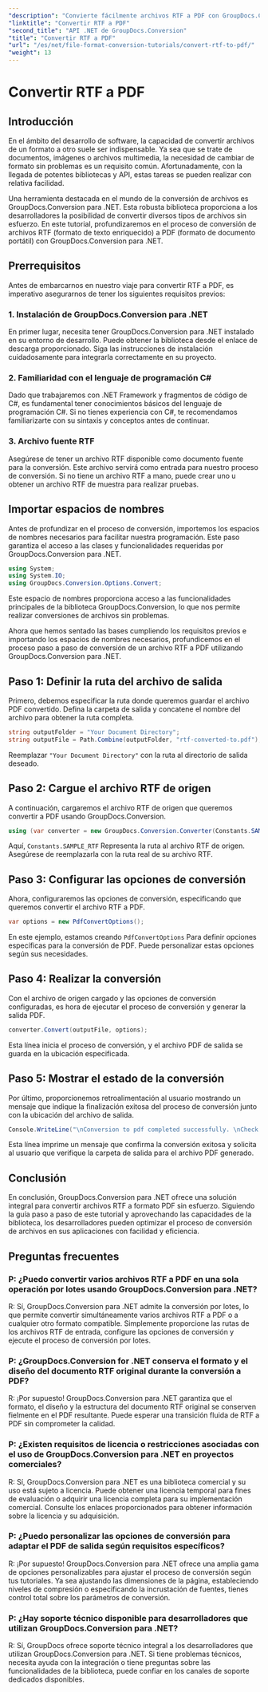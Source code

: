 ```yaml
---
"description": "Convierte fácilmente archivos RTF a PDF con GroupDocs.Conversion para .NET. Sigue nuestra guía paso a paso para la integración y aprovecha al máximo la conversión de archivos."
"linktitle": "Convertir RTF a PDF"
"second_title": "API .NET de GroupDocs.Conversion"
"title": "Convertir RTF a PDF"
"url": "/es/net/file-format-conversion-tutorials/convert-rtf-to-pdf/"
"weight": 13
---
```


# Convertir RTF a PDF

## Introducción

En el ámbito del desarrollo de software, la capacidad de convertir archivos de un formato a otro suele ser indispensable. Ya sea que se trate de documentos, imágenes o archivos multimedia, la necesidad de cambiar de formato sin problemas es un requisito común. Afortunadamente, con la llegada de potentes bibliotecas y API, estas tareas se pueden realizar con relativa facilidad.

Una herramienta destacada en el mundo de la conversión de archivos es GroupDocs.Conversion para .NET. Esta robusta biblioteca proporciona a los desarrolladores la posibilidad de convertir diversos tipos de archivos sin esfuerzo. En este tutorial, profundizaremos en el proceso de conversión de archivos RTF (formato de texto enriquecido) a PDF (formato de documento portátil) con GroupDocs.Conversion para .NET.

## Prerrequisitos

Antes de embarcarnos en nuestro viaje para convertir RTF a PDF, es imperativo asegurarnos de tener los siguientes requisitos previos:

### 1. Instalación de GroupDocs.Conversion para .NET

En primer lugar, necesita tener GroupDocs.Conversion para .NET instalado en su entorno de desarrollo. Puede obtener la biblioteca desde el enlace de descarga proporcionado. Siga las instrucciones de instalación cuidadosamente para integrarla correctamente en su proyecto.

### 2. Familiaridad con el lenguaje de programación C#

Dado que trabajaremos con .NET Framework y fragmentos de código de C#, es fundamental tener conocimientos básicos del lenguaje de programación C#. Si no tienes experiencia con C#, te recomendamos familiarizarte con su sintaxis y conceptos antes de continuar.

### 3. Archivo fuente RTF

Asegúrese de tener un archivo RTF disponible como documento fuente para la conversión. Este archivo servirá como entrada para nuestro proceso de conversión. Si no tiene un archivo RTF a mano, puede crear uno u obtener un archivo RTF de muestra para realizar pruebas.

## Importar espacios de nombres

Antes de profundizar en el proceso de conversión, importemos los espacios de nombres necesarios para facilitar nuestra programación. Este paso garantiza el acceso a las clases y funcionalidades requeridas por GroupDocs.Conversion para .NET.

```csharp
using System;
using System.IO;
using GroupDocs.Conversion.Options.Convert;
```

Este espacio de nombres proporciona acceso a las funcionalidades principales de la biblioteca GroupDocs.Conversion, lo que nos permite realizar conversiones de archivos sin problemas.

Ahora que hemos sentado las bases cumpliendo los requisitos previos e importando los espacios de nombres necesarios, profundicemos en el proceso paso a paso de conversión de un archivo RTF a PDF utilizando GroupDocs.Conversion para .NET.

## Paso 1: Definir la ruta del archivo de salida

Primero, debemos especificar la ruta donde queremos guardar el archivo PDF convertido. Defina la carpeta de salida y concatene el nombre del archivo para obtener la ruta completa.

```csharp
string outputFolder = "Your Document Directory";
string outputFile = Path.Combine(outputFolder, "rtf-converted-to.pdf");
```

Reemplazar `"Your Document Directory"` con la ruta al directorio de salida deseado.

## Paso 2: Cargue el archivo RTF de origen

A continuación, cargaremos el archivo RTF de origen que queremos convertir a PDF usando GroupDocs.Conversion.

```csharp
using (var converter = new GroupDocs.Conversion.Converter(Constants.SAMPLE_RTF))
```

Aquí, `Constants.SAMPLE_RTF` Representa la ruta al archivo RTF de origen. Asegúrese de reemplazarla con la ruta real de su archivo RTF.

## Paso 3: Configurar las opciones de conversión

Ahora, configuraremos las opciones de conversión, especificando que queremos convertir el archivo RTF a PDF.

```csharp
var options = new PdfConvertOptions();
```

En este ejemplo, estamos creando `PdfConvertOptions` Para definir opciones específicas para la conversión de PDF. Puede personalizar estas opciones según sus necesidades.

## Paso 4: Realizar la conversión

Con el archivo de origen cargado y las opciones de conversión configuradas, es hora de ejecutar el proceso de conversión y generar la salida PDF.

```csharp
converter.Convert(outputFile, options);
```

Esta línea inicia el proceso de conversión, y el archivo PDF de salida se guarda en la ubicación especificada.

## Paso 5: Mostrar el estado de la conversión

Por último, proporcionemos retroalimentación al usuario mostrando un mensaje que indique la finalización exitosa del proceso de conversión junto con la ubicación del archivo de salida.

```csharp
Console.WriteLine("\nConversion to pdf completed successfully. \nCheck output in {0}", outputFolder);
```

Esta línea imprime un mensaje que confirma la conversión exitosa y solicita al usuario que verifique la carpeta de salida para el archivo PDF generado.

## Conclusión

En conclusión, GroupDocs.Conversion para .NET ofrece una solución integral para convertir archivos RTF a formato PDF sin esfuerzo. Siguiendo la guía paso a paso de este tutorial y aprovechando las capacidades de la biblioteca, los desarrolladores pueden optimizar el proceso de conversión de archivos en sus aplicaciones con facilidad y eficiencia.

## Preguntas frecuentes

### P: ¿Puedo convertir varios archivos RTF a PDF en una sola operación por lotes usando GroupDocs.Conversion para .NET?

R: Sí, GroupDocs.Conversion para .NET admite la conversión por lotes, lo que permite convertir simultáneamente varios archivos RTF a PDF o a cualquier otro formato compatible. Simplemente proporcione las rutas de los archivos RTF de entrada, configure las opciones de conversión y ejecute el proceso de conversión por lotes.

### P: ¿GroupDocs.Conversion for .NET conserva el formato y el diseño del documento RTF original durante la conversión a PDF?

R: ¡Por supuesto! GroupDocs.Conversion para .NET garantiza que el formato, el diseño y la estructura del documento RTF original se conserven fielmente en el PDF resultante. Puede esperar una transición fluida de RTF a PDF sin comprometer la calidad.

### P: ¿Existen requisitos de licencia o restricciones asociadas con el uso de GroupDocs.Conversion para .NET en proyectos comerciales?

R: Sí, GroupDocs.Conversion para .NET es una biblioteca comercial y su uso está sujeto a licencia. Puede obtener una licencia temporal para fines de evaluación o adquirir una licencia completa para su implementación comercial. Consulte los enlaces proporcionados para obtener información sobre la licencia y su adquisición.

### P: ¿Puedo personalizar las opciones de conversión para adaptar el PDF de salida según requisitos específicos?

R: ¡Por supuesto! GroupDocs.Conversion para .NET ofrece una amplia gama de opciones personalizables para ajustar el proceso de conversión según tus tutoriales. Ya sea ajustando las dimensiones de la página, estableciendo niveles de compresión o especificando la incrustación de fuentes, tienes control total sobre los parámetros de conversión.

### P: ¿Hay soporte técnico disponible para desarrolladores que utilizan GroupDocs.Conversion para .NET?

R: Sí, GroupDocs ofrece soporte técnico integral a los desarrolladores que utilizan GroupDocs.Conversion para .NET. Si tiene problemas técnicos, necesita ayuda con la integración o tiene preguntas sobre las funcionalidades de la biblioteca, puede confiar en los canales de soporte dedicados disponibles.